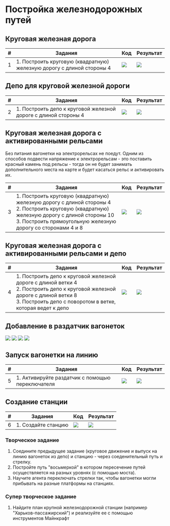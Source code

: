 # Постройка железнодорожных путей
## Круговая железная дорога
|#|Задания|Код|Результат|
|---|---|---|---|
|1|1. Построить круговую (квадратную) железную дорогу с длиной стороны 4 |<img src = "img/circle_code.png">|<img src = "img/circle.png">|

## Депо для круговой железной дороги
|#|Задания|Код|Результат|
|---|---|---|---|
|2|1. Построить депо к круговой железной дороге с длиной стороны 4 |<img src = "img/depo_code.png">|<img src = "img/depo.png">|

## Круговая железная дорога с активированными рельсами
Без питания вагонетки на электрорельсах не поедут. Одним из способов подвести напряжение к электрорельсам - это поставить красный камень под рельсы - тогда он не будет занимать дополнительного места на карте и будет касаться рельс и активировать их.

|#|Задания|Код|Результат|
|---|---|---|---|
|3|1. Построить круговую (квадратную) железную дорогу с длиной стороны 4<br>2. Построить круговую (квадратную) железную дорогу с длиной стороны 10 <br> 3. Построить прямоугольную железную дорогу со сторонами 4 и 8|<img src = "img/rcircle_code.png">|<img src = "img/rcircle.png">|

## Круговая железная дорога с активированными рельсами и депо
|#|Задания|Код|Результат|
|---|---|---|---|
|4|1. Построить депо к круговой железной дороге с длиной ветки 4 <br>2. Построить депо к круговой железной дороге с длиной ветки 8<br>3. Построить депо с поворотом в ветке, которая ведет к депо|<img src = "img/rdepo_code.png">|<img src = "img/rdepo.png">|

## Добавление в раздатчик вагонеток

<img src = "img/Minecraft00.jpg">  
<img src = "img/Minecraft01.jpg">  
<img src = "img/Minecraft02.jpg">  
<img src = "img/Minecraft03.jpg">


## Запуск вагонетки на линию

|#|Задания|Код|Результат|
|---|---|---|---|
|5|1. Активируйте раздатчик с помощью переключателя|<img src = "img/start.jpg">|<img src = "img/run.gif">|

## Создание станции

|#|Задания|Код|Результат|
|---|---|---|---|
|6|1. Создайте станцию|<img src = "img/station_code.png">|<img src = "img/station.png">|

### Творческое задание
1. Соедините предыдущее задание (круговое движение и выпуск на линию вагонеток из депо) и станцию - через соеденительный путь и стрелку.
2. Постройте путь "восьмеркой" в котором пересечение путей осуществляется на разных уровнях (с помощью моста).
3. Научите агента переключать стрелки так, чтобы вагонетки могли прибывать на разные платформы на станциях.

### Супер творческое задание
1. Найдите план крупной железнодорожной станции (например "Харьков-пассажирский") и реализуйте ее с помощью инструментов Майнкрафт